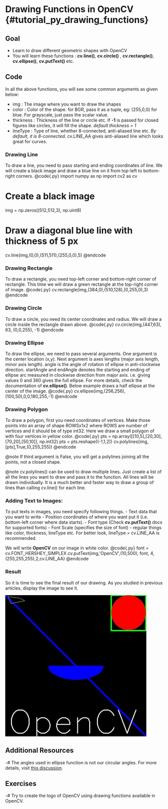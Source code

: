 Drawing Functions in OpenCV {#tutorial_py_drawing_functions}
===========================

Goal
----

-   Learn to draw different geometric shapes with OpenCV
-   You will learn these functions : **cv.line()**, **cv.circle()** , **cv.rectangle()**,
    **cv.ellipse()**, **cv.putText()** etc.

Code
----

In all the above functions, you will see some common arguments as given below:

-   img : The image where you want to draw the shapes
-   color : Color of the shape. for BGR, pass it as a tuple, eg: (255,0,0) for blue. For
    grayscale, just pass the scalar value.
-   thickness : Thickness of the line or circle etc. If **-1** is passed for closed figures like
    circles, it will fill the shape. *default thickness = 1*
-   lineType : Type of line, whether 8-connected, anti-aliased line etc. *By default, it is
    8-connected.* cv.LINE_AA gives anti-aliased line which looks great for curves.

### Drawing Line

To draw a line, you need to pass starting and ending coordinates of line. We will create a black
image and draw a blue line on it from top-left to bottom-right corners.
@code{.py}
import numpy as np
import cv2 as cv

# Create a black image
img = np.zeros((512,512,3), np.uint8)

# Draw a diagonal blue line with thickness of 5 px
cv.line(img,(0,0),(511,511),(255,0,0),5)
@endcode
### Drawing Rectangle

To draw a rectangle, you need top-left corner and bottom-right corner of rectangle. This time we
will draw a green rectangle at the top-right corner of image.
@code{.py}
cv.rectangle(img,(384,0),(510,128),(0,255,0),3)
@endcode
### Drawing Circle

To draw a circle, you need its center coordinates and radius. We will draw a circle inside the
rectangle drawn above.
@code{.py}
cv.circle(img,(447,63), 63, (0,0,255), -1)
@endcode
### Drawing Ellipse

To draw the ellipse, we need to pass several arguments. One argument is the center location (x,y).
Next argument is axes lengths (major axis length, minor axis length). angle is the angle of rotation
of ellipse in anti-clockwise direction. startAngle and endAngle denotes the starting and ending of
ellipse arc measured in clockwise direction from major axis. i.e. giving values 0 and 360 gives the
full ellipse. For more details, check the documentation of **cv.ellipse()**. Below example draws a
half ellipse at the center of the image.
@code{.py}
cv.ellipse(img,(256,256),(100,50),0,0,180,255,-1)
@endcode
### Drawing Polygon

To draw a polygon, first you need coordinates of vertices. Make those points into an array of shape
ROWSx1x2 where ROWS are number of vertices and it should be of type int32. Here we draw a small
polygon of with four vertices in yellow color.
@code{.py}
pts = np.array([[10,5],[20,30],[70,20],[50,10]], np.int32)
pts = pts.reshape((-1,1,2))
cv.polylines(img,[pts],True,(0,255,255))
@endcode

@note If third argument is False, you will get a polylines joining all the points, not a closed
shape.

@note cv.polylines() can be used to draw multiple lines. Just create a list of all the lines you
want to draw and pass it to the function. All lines will be drawn individually. It is a much better
and faster way to draw a group of lines than calling cv.line() for each line.

### Adding Text to Images:

To put texts in images, you need specify following things.
    -   Text data that you want to write
    -   Position coordinates of where you want put it (i.e. bottom-left corner where data starts).
    -   Font type (Check **cv.putText()** docs for supported fonts)
    -   Font Scale (specifies the size of font)
    -   regular things like color, thickness, lineType etc. For better look, lineType = cv.LINE_AA
        is recommended.

We will write **OpenCV** on our image in white color.
@code{.py}
font = cv.FONT_HERSHEY_SIMPLEX
cv.putText(img,'OpenCV',(10,500), font, 4,(255,255,255),2,cv.LINE_AA)
@endcode

### Result

So it is time to see the final result of our drawing. As you studied in previous articles, display
the image to see it.

![image](images/drawing_result.jpg)

Additional Resources
--------------------

-#  The angles used in ellipse function is not our circular angles. For more details, visit [this
    discussion](http://answers.opencv.org/question/14541/angles-in-ellipse-function/).

Exercises
---------

-#  Try to create the logo of OpenCV using drawing functions available in OpenCV.
